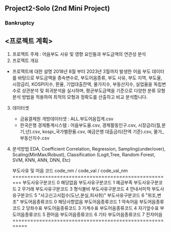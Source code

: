 ## Project2-Solo (2nd Mini Project) 
### Bankruptcy

## <프로젝트 계획>


1. 프로젝트 주제 : 어음부도 사유 및 영향 요인들과 부도금액의 연관성 분석  
2. 프로젝트 개요
 * 프로젝트에 대한 설명
   2018년 8월 부터 2023년 3월까지 발생한 어음 부도 데이터를 바탕으로 부도금액을 종속변수로, 부도어음종류,  부도 사유, 부도 지역, 부도율,
   시장금리, KOSPI지수, 환율, 기업대출잔액, 물가지수, 부동산지수, 실업율을 독립변수로 상관분석 및  회귀분석을 실시하며, 평균부도금액을 기준으로
   다양한 분류 모형 분석 방법을 적용하여  최적의 모형과 정확도를 산출하고 비교 분석합니다.      
3. 데이터셋
   - 금융결제원 개방데이터셋 : ALL.부도어음집계.csv
   - 한국은행 경제통계시스템 : 어음부도율.csv, 경제활동인구.csv, 시장금리(월,분기,년).csv, kospi_국가별환율.csv, 예금은행 대출금리(잔액 기준).csv, 물가_부동산지수.csv
4. 분석방법
   EDA, Coefficient Correlation, Regression, Sampling(under/over), Scaling(MinMax/Robust), Classification (Logit,Tree,  Random Forest, SVM, KNN, ANN, DNN, Etc)



   부도사유 및 어음 코드 
   code_nm / code_val / code_val_nm
======================================================
부도사유구분코드	0	 해당없음
부도사유구분코드	1	 예금부족
부도사유구분코드	2	 무거래
부도사유구분코드	3	 형식불비
부도사유구분코드	4	 안내서미착
부도사유구분코드	5	 "사고신고서접수(도난,분실,피사취)"
부도사유구분코드	6	 "위조,변조"
부도어음종류코드	0	 해당사항없음
부도어음종류코드	1	 약속어음
부도어음종류코드	2	 당좌수표
부도어음종류코드	3	 가계수표
부도어음종류코드	4	 자기앞수표
부도어음종류코드	5	 환어음
부도어음종류코드	6	 기타
부도어음종류코드	7	 전자어음
========================================================
